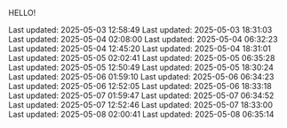 HELLO!

Last updated: 2025-05-03 12:58:49
Last updated: 2025-05-03 18:31:03
Last updated: 2025-05-04 02:08:00
Last updated: 2025-05-04 06:32:23
Last updated: 2025-05-04 12:45:20
Last updated: 2025-05-04 18:31:01
Last updated: 2025-05-05 02:02:41
Last updated: 2025-05-05 06:35:28
Last updated: 2025-05-05 12:50:49
Last updated: 2025-05-05 18:30:24
Last updated: 2025-05-06 01:59:10
Last updated: 2025-05-06 06:34:23
Last updated: 2025-05-06 12:52:05
Last updated: 2025-05-06 18:33:18
Last updated: 2025-05-07 01:59:47
Last updated: 2025-05-07 06:34:52
Last updated: 2025-05-07 12:52:46
Last updated: 2025-05-07 18:33:00
Last updated: 2025-05-08 02:00:41
Last updated: 2025-05-08 06:35:14